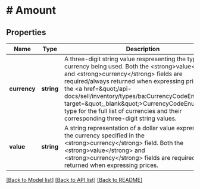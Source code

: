 # # Amount

## Properties

Name | Type | Description | Notes
------------ | ------------- | ------------- | -------------
**currency** | **string** | A three-digit string value respresenting the type of currency being used. Both the &lt;strong&gt;value&lt;/strong&gt; and &lt;strong&gt;currency&lt;/strong&gt; fields are required/always returned when expressing prices. See the &lt;a href&#x3D;\&quot;/api-docs/sell/inventory/types/ba:CurrencyCodeEnum\&quot; target&#x3D;\&quot;_blank\&quot;&gt;CurrencyCodeEnum&lt;/a&gt; type for the full list of currencies and their corresponding three-digit string values. | [optional]
**value** | **string** | A string representation of a dollar value expressed in the currency specified in the &lt;strong&gt;currency&lt;/strong&gt; field. Both the &lt;strong&gt;value&lt;/strong&gt; and &lt;strong&gt;currency&lt;/strong&gt; fields are required/always returned when expressing prices. | [optional]

[[Back to Model list]](../../README.md#models) [[Back to API list]](../../README.md#endpoints) [[Back to README]](../../README.md)
